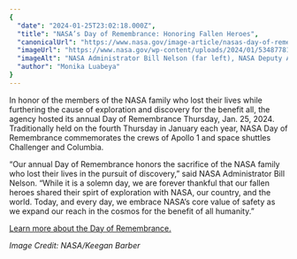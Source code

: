 ```yaml
---
{
  "date": "2024-01-25T23:02:18.000Z",
  "title": "NASA’s Day of Remembrance: Honoring Fallen Heroes",
  "canonicalUrl": "https://www.nasa.gov/image-article/nasas-day-of-remembrance-honoring-fallen-heroes/",
  "imageUrl": "https://www.nasa.gov/wp-content/uploads/2024/01/53487781115-4a1a9848fa-o.jpg",
  "imageAlt": "NASA Administrator Bill Nelson (far left), NASA Deputy Administrator Pam Melroy (left), and Deputy Chief of Mission for the Embassy of Israel Eliav Benjamin (right) stand on opposite sides of the Space Shuttle Columbia Memorial at Arlington National Cemetary. They are all dressed in dark clothing and look at the memorial. The memorial is a rectangular dark gray stone with a large bronze plaque on it; it has a large pink flower wreath draped on it. White headstones line the background. In the left foreground, NASA employees look on.",
  "author": "Monika Luabeya"
}
---
```


In honor of the members of the NASA family who lost their lives while furthering the cause of exploration and discovery for the benefit all, the agency hosted its annual Day of Remembrance Thursday, Jan. 25, 2024. Traditionally held on the fourth Thursday in January each year, NASA Day of Remembrance commemorates the crews of Apollo 1 and space shuttles Challenger and Columbia.

“Our annual Day of Remembrance honors the sacrifice of the NASA family who lost their lives in the pursuit of discovery,” said NASA Administrator Bill Nelson. “While it is a solemn day, we are forever thankful that our fallen heroes shared their spirt of exploration with NASA, our country, and the world. Today, and every day, we embrace NASA’s core value of safety as we expand our reach in the cosmos for the benefit of all humanity.”

[Learn more about the Day of Remembrance.](https://www.nasa.gov/dor/)

_Image Credit: NASA/Keegan Barber_
